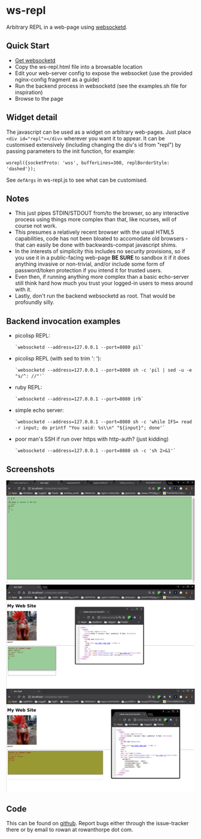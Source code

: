 ws-repl
=======

Arbitrary REPL in a web-page using [websocketd](https://github.com/joewalnes/websocketd).

Quick Start
-----------

* [Get websocketd](https://github.com/joewalnes/websocketd/wiki/Download-and-install)
* Copy the ws-repl.html file into a browsable location
* Edit your web-server config to expose the websocket (use the provided nginx-config fragment as a guide)
* Run the backend process in websocketd (see the examples.sh file for inspiration)
* Browse to the page

Widget detail
-------------

The javascript can be used as a widget on arbitrary web-pages. Just place `<div id="repl"></div>` wherever you want it to appear.
It can be customised extensively (including changing the div's id from "repl") by passing parameters to the init function, for
example:

```
wsrepl({socketProto: 'wss', bufferLines=300, replBorderStyle: 'dashed'});
```

See `defArgs` in ws-repl.js to see what can be customised.

Notes
-----

* This just pipes STDIN/STDOUT from/to the browser, so any interactive process using things more complex than that, like ncurses,
  will of course not work.
* This presumes a relatively recent browser with the usual HTML5 capabilities, code has not been bloated to accomodate old
  browsers - that can easily be done with backwards-compat javascript shims.
* In the interests of simplicity this includes no security provisions, so if you use it in a public-facing web-page **BE SURE**
  to sandbox it if it does anything invasive or non-trivial, and/or include some form of password/token protection if you intend
  it for trusted users.
* Even then, if running anything more complex than a basic echo-server still think hard how much you trust your logged-in users
  to mess around with it.
* Lastly, don't run the backend websocketd as root. That would be profoundly silly.

Backend invocation examples
---------------------------

* picolisp REPL:

      `websocketd --address=127.0.0.1 --port=8080 pil`

* picolisp REPL (with sed to trim ': '):

      `websocketd --address=127.0.0.1 --port=8080 sh -c 'pil | sed -u -e "s/^: //"'`

* ruby REPL:

      `websocketd --address=127.0.0.1 --port=8080 irb`

* simple echo server:

      `websocketd --address=127.0.0.1 --port=8080 sh -c 'while IFS= read -r input; do printf "You said: %s\\n" "${input}"; done'`

* poor man's SSH if run over https with http-auth? (just kidding)

      `websocketd --address=127.0.0.1 --port=8080 sh -c 'sh 2>&1'`

Screenshots
-----------

![ws-repl screenshot](./ws-repl-screenshot1.png)
![ws-repl screenshot](./ws-repl-screenshot2.png)
![ws-repl screenshot](./ws-repl-screenshot3.png)

Code
----

This can be found on [github](https://github.com/rowanthorpe/ws-repl). Report bugs either through the issue-tracker there or by
email to rowan at rowanthorpe dot com.
